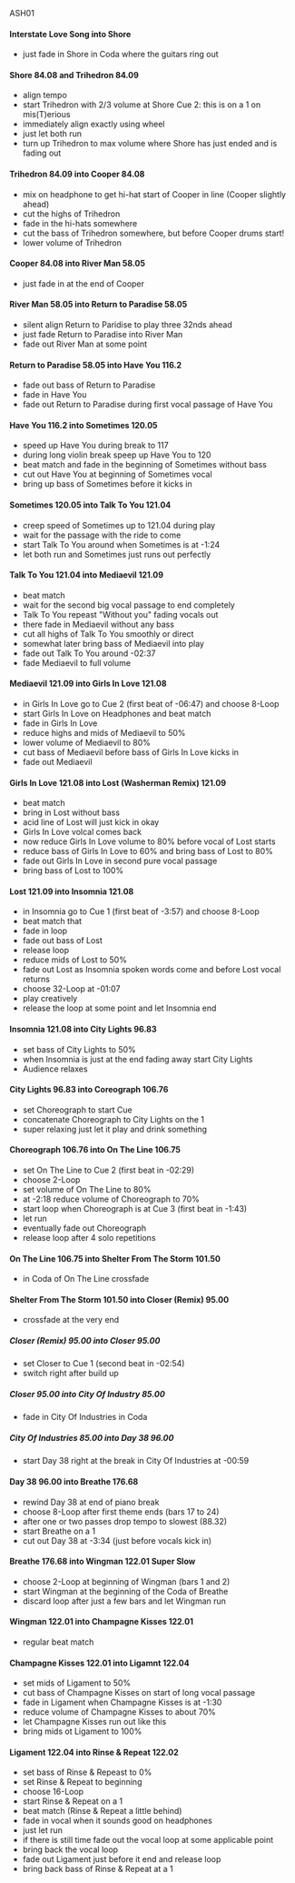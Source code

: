 ASH01

#### Interstate Love Song into Shore

* just fade in Shore in Coda where the guitars ring out

#### Shore 84.08 and Trihedron 84.09

* align tempo
* start Trihedron with 2/3 volume at Shore Cue 2: this is on a 1 on mis(T)erious
* immediately align exactly using wheel
* just let both run
* turn up Trihedron to max volume where Shore has just ended and is fading out

#### Trihedron 84.09 into Cooper 84.08

* mix on headphone to get hi-hat start of Cooper in line (Cooper slightly ahead)
* cut the highs of Trihedron
* fade in the hi-hats somewhere
* cut the bass of Trihedron somewhere, but before Cooper drums start!
* lower volume of Trihedron

#### Cooper 84.08 into River Man 58.05

* just fade in at the end of Cooper

#### River Man 58.05 into Return to Paradise 58.05

* silent align Return to Paridise to play three 32nds ahead
* just fade Return to Paradise into River Man
* fade out River Man at some point

#### Return to Paradise 58.05 into Have You 116.2

* fade out bass of Return to Paradise
* fade in Have You
* fade out Return to Paradise during first vocal passage of Have You

#### Have You 116.2 into Sometimes 120.05

* speed up Have You during break to 117
* during long violin break speep up Have You to 120
* beat match and fade in the beginning of Sometimes without bass
* cut out Have You at beginning of Sometimes vocal
* bring up bass of Sometimes before it kicks in

#### Sometimes 120.05 into Talk To You 121.04

* creep speed of Sometimes up to 121.04 during play
* wait for the passage with the ride to come
* start Talk To You around when Sometimes is at -1:24
* let both run and Sometimes just runs out perfectly

#### Talk To You 121.04 into Mediaevil 121.09

* beat match
* wait for the second big vocal passage to end completely
* Talk To You repeast "Without you" fading vocals out
* there fade in Mediaevil without any bass
* cut all highs of Talk To You smoothly or direct
* somewhat later bring bass of Mediaevil into play
* fade out Talk To You around -02:37
* fade Mediaevil to full volume

#### Mediaevil 121.09 into Girls In Love 121.08

* in Girls In Love go to Cue 2 (first beat of -06:47) and choose 8-Loop
* start Girls In Love on Headphones and beat match
* fade in Girls In Love
* reduce highs and mids of Mediaevil to 50%
* lower volume of Mediaevil to 80%
* cut bass of Mediaevil before bass of Girls In Love kicks in
* fade out Mediaevil

#### Girls In Love 121.08 into Lost (Washerman Remix) 121.09

* beat match
* bring in Lost without bass
* acid line of Lost will just kick in okay
* Girls In Love volcal comes back
* now reduce Girls In Love volume to 80% before vocal of Lost starts
* reduce bass of Girls In Love to 60% and bring bass of Lost to 80%
* fade out Girls In Love in second pure vocal passage
* bring bass of Lost to 100%

#### Lost 121.09 into Insomnia 121.08

* in Insomnia go to Cue 1 (first beat of -3:57) and choose 8-Loop
* beat match that
* fade in loop
* fade out bass of Lost
* release loop
* reduce mids of Lost to 50%
* fade out Lost as Insomnia spoken words come and before Lost vocal returns
* choose 32-Loop at -01:07
* play creatively
* release the loop at some point and let Insomnia end

#### Insomnia 121.08 into City Lights 96.83

* set bass of City Lights to 50%
* when Insomnia is just at the end fading away start City Lights
* Audience relaxes

#### City Lights 96.83 into Coreograph 106.76

* set Choreograph to start Cue
* concatenate Choreograph to City Lights on the 1
* super relaxing just let it play and drink something

#### Choreograph 106.76 into On The Line 106.75

* set On The Line to Cue 2 (first beat in -02:29)
* choose 2-Loop
* set volume of On The Line to 80%
* at -2:18 reduce volume of Choreograph to 70%
* start loop when Choreograph is at Cue 3 (first beat in -1:43)
* let run
* eventually fade out Choreograph
* release loop after 4 solo repetitions

#### On The Line 106.75 into Shelter From The Storm 101.50

* in Coda of On The Line crossfade

#### Shelter From The Storm 101.50 into Closer (Remix) 95.00

* crossfade at the very end

##### Closer (Remix) 95.00 into Closer 95.00

* set Closer to Cue 1 (second beat in -02:54)
* switch right after build up

##### Closer 95.00 into City Of Industry 85.00

* fade in City Of Industries in Coda

##### City Of Industries 85.00 into Day 38 96.00

* start Day 38 right at the break in City Of Industries at -00:59

#### Day 38 96.00 into Breathe 176.68

* rewind Day 38 at end of piano break
* choose 8-Loop after first theme ends (bars 17 to 24)
* after one or two passes drop tempo to slowest (88.32)
* start Breathe on a 1
* cut out Day 38 at -3:34 (just before vocals kick in)

#### Breathe 176.68 into Wingman 122.01 Super Slow

* choose 2-Loop at beginning of Wingman (bars 1 and 2)
* start Wingman at the beginning of the Coda of Breathe
* discard loop after just a few bars and let Wingman run

#### Wingman 122.01 into Champagne Kisses 122.01

* regular beat match

#### Champagne Kisses 122.01 into Ligamnt 122.04

* set mids of Ligament to 50%
* cut bass of Champagne Kisses on start of long vocal passage 
* fade in Ligament when Champagne Kisses is at -1:30
* reduce volume of Champagne Kisses to about 70%
* let Champagne Kisses run out like this
* bring mids ot Ligament to 100%

#### Ligament 122.04 into Rinse & Repeat 122.02

* set bass of Rinse & Repeast to 0%
* set Rinse & Repeat to beginning
* choose 16-Loop
* start Rinse & Repeat on a 1
* beat match (Rinse & Repeat a little behind)
* fade in vocal when it sounds good on headphones
* just let run
* if there is still time fade out the vocal loop at some applicable point
* bring back the vocal loop
* fade out Ligament just before it end and release loop
* bring back bass of Rinse & Repeat at a 1


